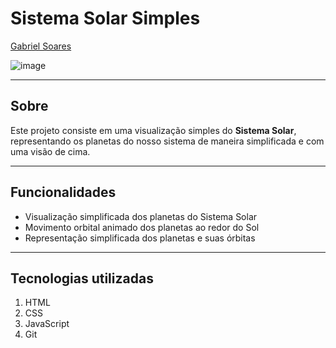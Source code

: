 # Sistema Solar Simples

[Gabriel Soares](https://www.linkedin.com/in/gabriel-soares-3098782b0/)

![image](https://github.com/user-attachments/assets/5dd7b8a5-9007-44af-8b03-47df30103fd3)

---

## Sobre
Este projeto consiste em uma visualização simples do **Sistema Solar**, representando os planetas do nosso sistema de maneira simplificada e com uma visão de cima.

---

## Funcionalidades
- Visualização simplificada dos planetas do Sistema Solar
- Movimento orbital animado dos planetas ao redor do Sol
- Representação simplificada dos planetas e suas órbitas

---

## Tecnologias utilizadas
1. HTML
2. CSS
3. JavaScript
4. Git

